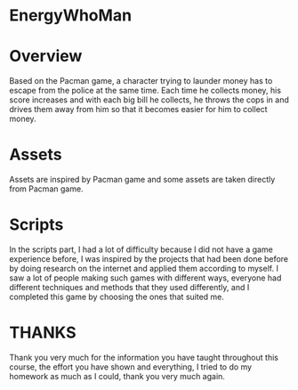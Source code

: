 # EnergyWhoMan
 # Overview
Based on the Pacman game, a character trying to launder money has to escape from the police at the same time. Each time he collects money, his score increases and with each big bill he collects, he throws the cops in and drives them away from him so that it becomes easier for him to collect money. 

 # Assets

Assets are inspired by Pacman game and some assets are taken directly from Pacman game. 

 # Scripts

In the scripts part, I had a lot of difficulty because I did not have a game experience before, I was inspired by the projects that had been done before by doing research on the internet and applied them according to myself. I saw a lot of people making such games with different ways, everyone had different techniques and methods that they used differently, and I completed this game by choosing the ones that suited me. 

 
 # THANKS

 Thank you very much for the information you have taught throughout this course, the effort you have shown and everything, I tried to do my homework as much as I could, thank you very much again. 
